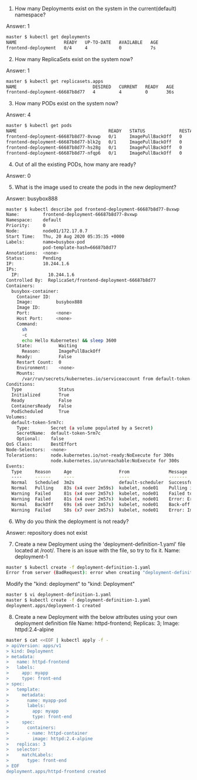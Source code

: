 1. How many Deployments exist on the system in the current(default) namespace?

Answer: 1
```bash
master $ kubectl get deployments
NAME                  READY   UP-TO-DATE   AVAILABLE   AGE
frontend-deployment   0/4     4            0           7s
```
2. How many ReplicaSets exist on the system now?

Answer: 1
```bash
master $ kubectl get replicasets.apps
NAME                             DESIRED   CURRENT   READY   AGE
frontend-deployment-66687b8d77   4         4         0       36s
```
3. How many PODs exist on the system now?

Answer: 4
```bash
master $ kubectl get pods
NAME                                   READY   STATUS             RESTARTS   AGE
frontend-deployment-66687b8d77-8vxwp   0/1     ImagePullBackOff   0          83s
frontend-deployment-66687b8d77-blk2g   0/1     ImagePullBackOff   0          83s
frontend-deployment-66687b8d77-hs28g   0/1     ImagePullBackOff   0          83s
frontend-deployment-66687b8d77-nfqp6   0/1     ImagePullBackOff   0          83s
```
4. Out of all the existing PODs, how many are ready?

Answer: 0

5. What is the image used to create the pods in the new deployment?

Answer: busybox888
```bash
master $ kubectl describe pod frontend-deployment-66687b8d77-8vxwp
Name:         frontend-deployment-66687b8d77-8vxwp
Namespace:    default
Priority:     0
Node:         node01/172.17.0.7
Start Time:   Thu, 20 Aug 2020 05:35:35 +0000
Labels:       name=busybox-pod
              pod-template-hash=66687b8d77
Annotations:  <none>
Status:       Pending
IP:           10.244.1.6
IPs:
  IP:           10.244.1.6
Controlled By:  ReplicaSet/frontend-deployment-66687b8d77
Containers:
  busybox-container:
    Container ID:
    Image:         busybox888
    Image ID:
    Port:          <none>
    Host Port:     <none>
    Command:
      sh
      -c
      echo Hello Kubernetes! && sleep 3600
    State:          Waiting
      Reason:       ImagePullBackOff
    Ready:          False
    Restart Count:  0
    Environment:    <none>
    Mounts:
      /var/run/secrets/kubernetes.io/serviceaccount from default-token-5rm7c (ro)
Conditions:
  Type              Status
  Initialized       True
  Ready             False
  ContainersReady   False
  PodScheduled      True
Volumes:
  default-token-5rm7c:
    Type:        Secret (a volume populated by a Secret)
    SecretName:  default-token-5rm7c
    Optional:    false
QoS Class:       BestEffort
Node-Selectors:  <none>
Tolerations:     node.kubernetes.io/not-ready:NoExecute for 300s
                 node.kubernetes.io/unreachable:NoExecute for 300s
Events:
  Type     Reason     Age                  From               Message
  ----     ------     ----                 ----               -------
  Normal   Scheduled  3m2s                 default-scheduler  Successfully assigned default/frontend-deployment-66687b8d77-8vxwp to node01
  Normal   Pulling    83s (x4 over 2m59s)  kubelet, node01    Pulling image "busybox888"
  Warning  Failed     81s (x4 over 2m57s)  kubelet, node01    Failed to pull image "busybox888": rpc error: code = Unknown desc = Error response from daemon: pull access denied for busybox888, repository does not exist or may require 'docker login':denied: requested access to the resource is denied
  Warning  Failed     81s (x4 over 2m57s)  kubelet, node01    Error: ErrImagePull
  Normal   BackOff    69s (x6 over 2m57s)  kubelet, node01    Back-off pulling image "busybox888"
  Warning  Failed     58s (x7 over 2m57s)  kubelet, node01    Error: ImagePullBackOff
```
6. Why do you think the deployment is not ready?

Answer: repository does not exist

7. Create a new Deployment using the 'deployment-definition-1.yaml' file located at /root/.
There is an issue with the file, so try to fix it. Name: deployment-1
```bash
master $ kubectl create -f deployment-definition-1.yaml
Error from server (BadRequest): error when creating "deployment-definition-1.yaml": deployment in version "v1" cannot be handled as a Deployment: no kind "deployment" is registered for version "apps/v1" in scheme "k8s.io/kubernetes/pkg/api/legacyscheme/scheme.go:30"
```
Modify the "kind: deployment" to "kind: Deployment"
```bash
master $ vi deployment-definition-1.yaml
master $ kubectl create -f deployment-definition-1.yaml
deployment.apps/deployment-1 created
```
8. Create a new Deployment with the below attributes using your own deployment definition file
Name: httpd-frontend; Replicas: 3; Image: httpd:2.4-alpine

```bash
master $ cat <<EOF | kubectl apply -f -
> apiVersion: apps/v1
> kind: Deployment
> metadata:
>   name: httpd-frontend
>   labels:
>     app: myapp
>     type: front-end
> spec:
>   template:
>     metadata:
>       name: myapp-pod
>       labels:
>         app: myapp
>         type: front-end
>     spec:
>       containers:
>       - name: httpd-container
>         image: httpd:2.4-alpine
>   replicas: 3
>   selector:
>     matchLabels:
>       type: front-end
> EOF
deployment.apps/httpd-frontend created
```

